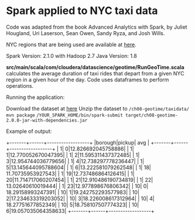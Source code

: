 # Spark applied to NYC taxi data

Code was adapted from the book Advanced Analytics with Spark, by Juliet Hougland, Uri Laserson, Sean Owen, Sandy Ryza, and Josh Wills.

NYC regions that are being used are available at [here](https://github.com/dwillis/nyc-maps/blob/master/city_council.geojson).

Spark Version: 2.1.0 with Hadoop 2.7
Java Version: 1.8

**src/main/scala/com/cloudera/datascience/geotime/RunGeoTime.scala** calculates the average duration of taxi rides that depart from a given NYC region in a given hour of the day. Code uses dataframes to perform operations.

Running the application:

Download the dataset at [here](http://www.andresmh.com/nyctaxitrips/)
Unzip the dataset to ```/ch08-geotime/taxidata/```
```mvn package```
```/YOUR_SPARK_HOME/bin/spark-submit target/ch08-geotime-2.0.0-jar-with-dependencies.jar``` 

Example of output: 

+-------+------+------------------+
|borough|pickup|        avg       |
+-------+------+------------------+
|      1|     0|12.826692045758886|
|      1|     1|12.770052670047395|
|      1|     2|11.595311437372485|
|      1|     3|12.954744036779656|
|      1|     4|12.738297778236447|
|      1|     5|13.145644095788604|
|      1|     6|13.222581079262548|
|      1|    18| 11.70735953927543|
|      1|    19|12.737486864126415|
|      1|    20|11.714717060207454|
|      1|    21|12.910486190734819|
|      1|    22| 13.02640610019444|
|      1|    23|12.977898676806342|
|     10|     0| 18.29158993247391|
|     10|     1|19.242752293577983|
|     10|     2|17.234633319203052|
|     10|     3|18.226008617312964|
|     10|     4| 18.27751677852349|
|     10|     5|18.758107507774323|
|     10|     6|19.057035064358633|
+-------+------+------------------+
